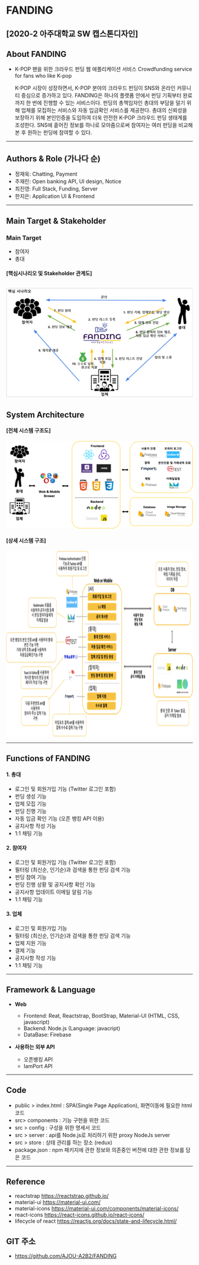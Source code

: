 # FANDING 
[2020-2 아주대학교 SW 캡스톤디자인]
---------------------------------------
## About FANDING
- K-POP 팬을 위한 크라우드 펀딩 웹 애플리케이션 서비스
  Crowdfunding service for fans who like K-pop
  
  K-POP 시장이 성장하면서, K-POP 분야의 크라우드 펀딩이 SNS와 온라인 커뮤니티 중심으로 증가하고 있다. FANDING은 하나의 플랫폼 안에서 펀딩 기획부터 완료까지 한 번에 진행할 수 있는 서비스이다. 펀딩의 총책임자인 총대의 부담을 덜기 위해 업체를 모집하는 서비스와 자동 입금확인 서비스를 제공한다. 총대의 신뢰성을 보장하기 위해 본인인증을 도입하여 더욱 안전한 K-POP 크라우드 펀딩 생태계를 조성한다. SNS에 흩어진 정보를 하나로 모아줌으로써 참여자는 여러 펀딩을 비교해본 후 원하는 펀딩에 참여할 수 있다.
---------------------------------------
## Authors & Role (가나다 순)
- 정재욱: Chatting, Payment
- 주재린: Open banking API, UI design, Notice
- 최진영: Full Stack, Funding, Server 
- 한지은: Application UI & Frontend
---------------------------------------
## Main Target & Stakeholder
### Main Target
- 참여자
- 총대

#### [핵심시나리오 및 Stakeholder 관계도]
![핵심 시나리오 및 Stakeholder 관계도](./images/target_stakeholder.jpg)
---------------------------------------
## System Architecture
#### [전체 시스템 구조도]
![전체 시스템 구조도](./images/시스템구조도.jpg)

#### [상세 시스템 구조]
<img src="./images/상세시스템구조도.jpg" width="800" height="500">

---------------------------------------
## Functions of FANDING
#### 1. 총대
- 로그인 및 회원가입 기능 (Twitter 로그인 포함)
- 펀딩 생성 기능
- 업체 모집 기능
- 펀딩 진행 기능
- 자동 입금 확인 기능 (오픈 뱅킹 API 이용) 
- 공지사항 작성 기능
- 1:1 채팅 기능

#### 2. 참여자
- 로그인 및 회원가입 기능 (Twitter 로그인 포함)
- 필터링 (최신순, 인기순)과 검색을 통한 펀딩 검색 기능 
- 펀딩 참여 기능
- 펀딩 진행 상황 및 공지사항 확인 기능
- 공지사항 업데이트 이메일 알림 기능 
- 1:1 채팅 기능

#### 3. 업체
- 로그인 및 회원가입 기능
- 필터링 (최신순, 인기순)과 검색을 통한 펀딩 검색 기능
- 업체 지원 기능
- 결제 기능
- 공지사항 작성 기능
- 1:1 채팅 기능
---------------------------------------
## Framework & Language
- **Web**
  - Frontend: Reat, Reactstrap, BootStrap, Material-UI (HTML, CSS, javascript)
  - Backend: Node.js (Language: javacript)
  - DataBase: Firebase

- **사용하는 외부 API**
  - 오픈뱅킹 API
  - IamPort API
---------------------------------------
## Code
- public > index.html : SPA(Single Page Application), 화면이동에 필요한 html 코드
- src> components : 기능 구현을 위한 코드
- src > config : 구성을 위한 명세서 코드
- src > server : api를 Node.js로 처리하기 위한 proxy NodeJs server
- src > store : 상태 관리를 하는 장소 (redux)
- package.json : npm 패키지에 관한 정보와 의존중인 버전에 대한 관한 정보를 담은 코드
---------------------------------------
## Reference
- reactstrap      <https://reactstrap.github.io/> 
- material-ui    <https://material-ui.com/>  
- material-icons <https://material-ui.com/components/material-icons/>
- react-icons <https://react-icons.github.io/react-icons/> 
- lifecycle of react <https://reactjs.org/docs/state-and-lifecycle.html/>

## GIT 주소
- https://github.com/AJOU-A2B2/FANDING


